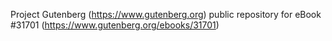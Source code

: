 Project Gutenberg (https://www.gutenberg.org) public repository for eBook #31701 (https://www.gutenberg.org/ebooks/31701)
